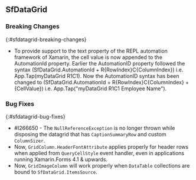 ## SfDataGrid

### Breaking Changes
{:#sfdatagrid-breaking-changes}

* To provide support to the text property of the REPL automation framework of Xamarin, the cell value is now appended to the AutomationId property. Earlier the AutomationID property followed the syntax (SfDataGrid.AutomationId + R{RowIndex}C{ColumnIndex}) i.e. App.Tap(myDataGrid R1C1). Now the AutomationID syntax has been changed to  (SfDataGrid.AutomationId + R{RowIndex}C{ColumnIndex} + {CellValue}) i.e. App.Tap("myDataGrid R1C1 Employee Name").

### Bug Fixes
{:#sfdatagrid-bug-fixes}

* \#I266650 - The `NullReferenceException` is no longer thrown while disposing the datagrid that has `CaptionSummaryRow` and custom `ColumnSizer`.
* Now, `GridColumn.HeaderFontAttribute` applies properly for header rows when applied from `QueryCellStyle` event handler, even in applications running Xamarin.Forms 4.1 & upwards.
* Now, `GridImageColumn` will work properly when `DataTable` collections are bound to `SfDataGrid.ItemsSource`.
